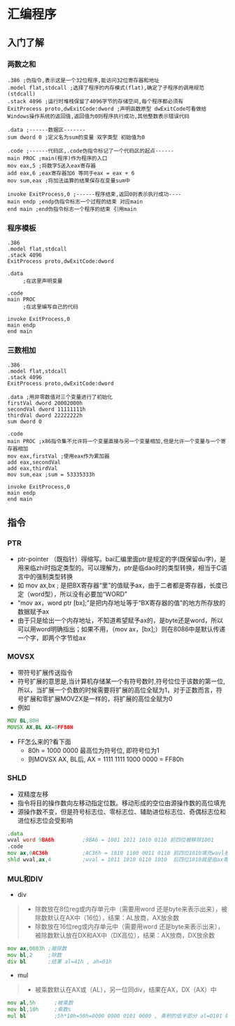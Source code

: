 # 汇编程序

## 入门了解

### 两数之和

```assembly
.386 ;伪指令,表示这是一个32位程序,能访问32位寄存器和地址
.model flat,stdcall ;选择了程序的内存模式(flat),确定了子程序的调用规范(stdcall)
.stack 4096 ;运行时堆栈保留了4096字节的存储空间,每个程序都必须有
ExitProcess proto,dwExitCode:dword ;声明函数原型 dwExitCode可看做给Windows操作系统的返回值,返回值为0则程序执行成功,其他整数表示错误代码

.data ;------数据区-------
sum dword 0 ;定义名为sum的变量 双字类型 初始值为0

.code ;------代码区,.code伪指令标记了一个代码区的起点------
main PROC ;main(程序)作为程序的入口
mov eax,5 ;将数字5送入eax寄存器
add eax,6 ;eax寄存器加6 等同于eax = eax + 6
mov sum,eax ;将加法运算的结果保存在变量sum中

invoke ExitProcess,0 ;------程序结束,返回0则表示执行成功----
main endp ;endp伪指令标志一个过程的结束 对应main
end main ;end伪指令标志一个程序的结束 引用main
```

### 程序模板

```assembly
.386
.model flat,stdcall
.stack 4096
ExitProcess proto,dwExitCode:dword

.data 
     ;在这里声明变量

.code
main PROC
     ;在这里编写自己的代码
     
invoke ExitProcess,0
main endp
end main
```

### 三数相加

```assembly
.386
.model flat,stdcall
.stack 4096
ExitProcess proto,dwExitCode:dword

.data ;用非零数值对三个变量进行了初始化
firstVal dword 20002000h
secondVal dword 11111111h
thirdVal dword 22222222h
sum dword 0

.code
main PROC ;x86指令集不允许将一个变量直接与另一个变量相加,但是允许一个变量与一个寄存器相加
mov eax,firstVal ;使用eax作为累加器
add eax,secondVal
add eax,thirdVal
mov sum,eax ;sum = 53335333h
     
invoke ExitProcess,0
main endp
end main
```

## 指令

### PTR

- ptr-pointer （既指针）得缩写。bai汇编里面ptr是规定的字(既保留du字)，是用来临zhi时指定类型的。可以理解为，ptr是临dao时的类型转换，相当于C语言中的强制类型转换
- 如 mov ax,bx ;  是把BX寄存器“里”的值赋予ax，由于二者都是寄存器，长度已定（word型），所以没有必要加“WORD”
- “mov ax，word ptr [bx];”是把内存地址等于“BX寄存器的值”的地方所存放的数据赋予ax
- 由于只是给出一个内存地址，不知道希望赋予ax的，是byte还是word，所以可以用word明确指出；如果不用，（mov ax，[bx];）则在8086中是默认传递一个字，即两个字节给ax

### MOVSX

- 带符号扩展传送指令
- 符号扩展的意思是,当计算机存储某一个有符号数时,符号位位于该数的第一位,所以，当扩展一个负数的时候需要将扩展的高位全赋为1，对于正数而言，符号扩展和零扩展MOVZX是一样的，将扩展的高位全赋为0
- 例如

```asm
MOV BL,80H 
MOVSX AX,BL AX=0FF80H 
```

- FF怎么来的?看下面
  - 80h = 1000 0000 最高位为符号位, 即符号位为1
  -  则MOVSX AX, BL后, AX = 1111 1111 1000 0000 = FF80h 

### SHLD

- 双精度左移
- 指令将目的操作数向左移动指定位数。移动形成的空位由源操作数的高位填充
- 源操作数不变，但是符号标志位、零标志位、辅助进位标志位、奇偶标志位和进位标志位会受影响

```asm
.data
wval word 9BA6h         ;9BA6 = 1001 1011 1010 0110 前四位被移除1001
.code
mov ax,0AC36h           ;AC36h = 1010 1100 0011 0110 前四位1010填充wavl被移除的位置
shld wval,ax,4          ;wval = 1011 1010 0110 1010  后四位1010就是由ax寄存器的高四位填充的
```

### MUL和DIV

- div

>- 除数放在8位reg或内存单元中（需要用word 还是byte来表示出来），被除数默认在AX中（16位），结果：AL放商，AX放余数
>- 除数放在16位reg或内存单元中（需要用word 还是byte来表示出来），被除数默认放在DX和AX中（DX高位），结果：AX放商，DX放余数

```asm
mov ax,0083h ;被除数
mov bl,2     ;除数
div bl       ;结果 al=41h , ah=01h
```

- mul

>- 被乘数默认在AX或（AL），另一位同div，结果在AX，DX（AX）中

```asm
mov al,5h      ;被乘数
mov bl,10h     ;乘数s
mul bl         ;5h*10h=50h=0000 0000 0101 0000 , 乘积的低半部分 al=0101 0000 , 高半部分 ah=0000 0000
```





